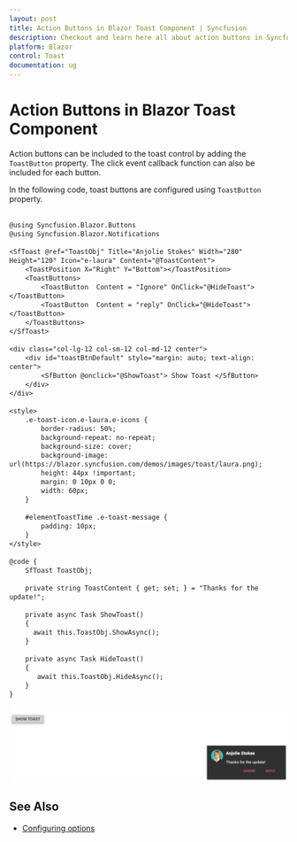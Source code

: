 ```yaml
---
layout: post
title: Action Buttons in Blazor Toast Component | Syncfusion
description: Checkout and learn here all about action buttons in Syncfusion Blazor Toast component and much more.
platform: Blazor
control: Toast
documentation: ug
---
```


# Action Buttons in Blazor Toast Component

Action buttons can be included to the toast control by adding the `ToastButton` property. The click event callback function can also be included for each button.

In the following code, toast buttons are configured using `ToastButton` property.

```cshtml

@using Syncfusion.Blazor.Buttons
@using Syncfusion.Blazor.Notifications

<SfToast @ref="ToastObj" Title="Anjolie Stokes" Width="280" Height="120" Icon="e-laura" Content="@ToastContent">
    <ToastPosition X="Right" Y="Bottom"></ToastPosition>
    <ToastButtons>
        <ToastButton  Content = "Ignore" OnClick="@HideToast"></ToastButton>
        <ToastButton  Content = "reply" OnClick="@HideToast"></ToastButton>
    </ToastButtons>
</SfToast>

<div class="col-lg-12 col-sm-12 col-md-12 center">
    <div id="toastBtnDefault" style="margin: auto; text-align: center">
        <SfButton @onclick="@ShowToast"> Show Toast </SfButton>
    </div>
</div>

<style>
    .e-toast-icon.e-laura.e-icons {
        border-radius: 50%;
        background-repeat: no-repeat;
        background-size: cover;
        background-image: url(https://blazor.syncfusion.com/demos/images/toast/laura.png);
        height: 44px !important;
        margin: 0 10px 0 0;
        width: 60px;
    }

    #elementToastTime .e-toast-message {
        padding: 10px;
    }
</style>

@code {
    SfToast ToastObj;

    private string ToastContent { get; set; } = "Thanks for the update!";

    private async Task ShowToast()
    {
      await this.ToastObj.ShowAsync();
    }

    private async Task HideToast()
    {
       await this.ToastObj.HideAsync();
    }
}

```

![Action button](./images/action-button.png)

## See Also

* [Configuring options](./config/)